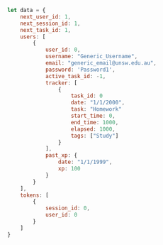 <!-- Singleplayer -->
<!-- ```javascript
let data = {
    username: "Generic_Username",
    today_xp: 0,
    next_task_id: 1,
    tracker: [
        {
            task_id: 0
            date: "1/1/2000",
            task: "Homework"
            start_time: "1:00:00",
            end_time: "2:00:00",
            tags: ["Study"]
        }
    ]
    past_xp: {
        date: "1/1/1999",
        xp: 100
    }
}
``` -->

<!-- Support for Multiplayer -->
```javascript
let data = {
    next_user_id: 1,
    next_session_id: 1,
    next_task_id: 1,
    users: [
        {
            user_id: 0,
            username: "Generic_Username",
            email: "generic_email@unsw.edu.au",
            password: 'Password1',
            active_task_id: -1,
            tracker: [
                {
                    task_id: 0
                    date: "1/1/2000",
                    task: "Homework"
                    start_time: 0,
                    end_time: 1000,
                    elapsed: 1000,
                    tags: ["Study"]
                }
            ],
            past_xp: {
                date: "1/1/1999",
                xp: 100
            }
        }
    ],
    tokens: [
        {
            session_id: 0,
            user_id: 0
        }
    ]
}
```